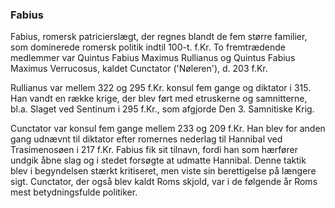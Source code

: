 ### Fabius


Fabius, romersk patricierslægt, der regnes blandt de fem større familier, som dominerede romersk politik indtil 100-t. f.Kr. To fremtrædende medlemmer var Quintus Fabius Maximus Rullianus og Quintus Fabius Maximus Verrucosus, kaldet Cunctator ('Nøleren'), d. 203 f.Kr.

Rullianus var mellem 322 og 295 f.Kr. konsul fem gange og diktator i 315. Han vandt en række krige, der blev ført med etruskerne og samnitterne, bl.a. Slaget ved Sentinum i 295 f.Kr., som afgjorde Den 3. Samnitiske Krig.

Cunctator var konsul fem gange mellem 233 og 209 f.Kr. Han blev for anden gang udnævnt til diktator efter romernes nederlag til Hannibal ved Trasimenosøen i 217 f.Kr. Fabius fik sit tilnavn, fordi han som hærfører undgik åbne slag og i stedet forsøgte at udmatte Hannibal. Denne taktik blev i begyndelsen stærkt kritiseret, men viste sin berettigelse på længere sigt. Cunctator, der også blev kaldt Roms skjold, var i de følgende år Roms mest betydningsfulde politiker.